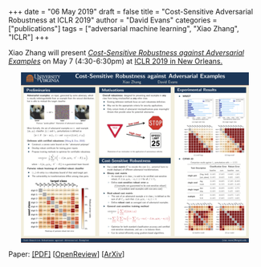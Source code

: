 +++
date = "06 May 2019"
draft = false
title = "Cost-Sensitive Adversarial Robustness at ICLR 2019"
author = "David Evans"
categories = ["publications"]
tags = ["adversarial machine learning", "Xiao Zhang", "ICLR"]
+++

Xiao Zhang will present [_Cost-Sensitive Robustness against Adversarial Examples_](https://openreview.net/forum?id=BygANhA9tQ&noteId=BJe7cKRWeN) on May 7 (4:30-6:30pm) at <a href="https://iclr.cc/Conferences/2019/">ICLR 2019 in New Orleans.

<center>
<a href="/docs/cost-sensitive-poster.pdf"><img src="/docs/cost-sensitive-poster-small.png" width="90%" align="center"></a>
</center>

Paper: [[PDF]](https://evademl.org/docs/cost-sensitive-robustness.pdf) [[OpenReview](https://openreview.net/forum?id=BygANhA9tQ&noteId=BJe7cKRWeN)] [[ArXiv](https://arxiv.org/abs/1810.09225)]

